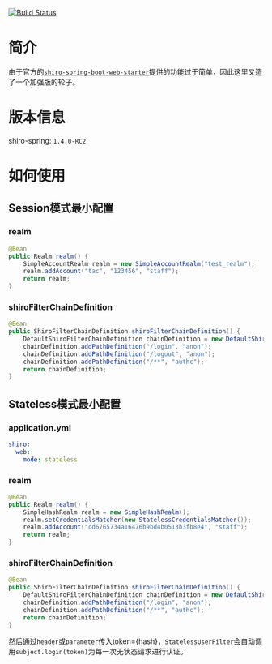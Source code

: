 [![Build Status](https://www.travis-ci.org/taccisum/shiro-starter.svg?branch=master)](https://www.travis-ci.org/taccisum/shiro-starter)


# 简介

由于官方的[`shiro-spring-boot-web-starter`](https://shiro.apache.org/spring-boot.html)提供的功能过于简单，因此这里又造了一个加强版的轮子。


# 版本信息

shiro-spring: `1.4.0-RC2`


# 如何使用

## Session模式最小配置

### realm
```java
@Bean
public Realm realm() {
    SimpleAccountRealm realm = new SimpleAccountRealm("test_realm");
    realm.addAccount("tac", "123456", "staff");
    return realm;
}
```

### shiroFilterChainDefinition
```java
@Bean
public ShiroFilterChainDefinition shiroFilterChainDefinition() {
    DefaultShiroFilterChainDefinition chainDefinition = new DefaultShiroFilterChainDefinition();
    chainDefinition.addPathDefinition("/login", "anon");
    chainDefinition.addPathDefinition("/logout", "anon");
    chainDefinition.addPathDefinition("/**", "authc");
    return chainDefinition;
}
```


## Stateless模式最小配置

### application.yml
```yaml
shiro:
  web:
    mode: stateless
```

### realm
```java
@Bean
public Realm realm() {
    SimpleHashRealm realm = new SimpleHashRealm();
    realm.setCredentialsMatcher(new StatelessCredentialsMatcher());
    realm.addAccount("cd6765734a16476b9bd4b0513b3fb8e4", "staff");
    return realm;
}
```

### shiroFilterChainDefinition
```java
@Bean
public ShiroFilterChainDefinition shiroFilterChainDefinition() {
    DefaultShiroFilterChainDefinition chainDefinition = new DefaultShiroFilterChainDefinition();
    chainDefinition.addPathDefinition("/login", "anon");
    chainDefinition.addPathDefinition("/**", "authc");
    return chainDefinition;
}
```

然后通过`header`或`parameter`传入token={hash}，`StatelessUserFilter`会自动调用`subject.login(token)`为每一次无状态请求进行认证。



